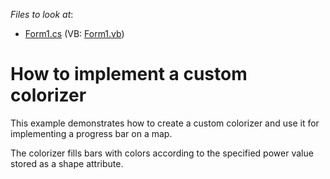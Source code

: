 <!-- default file list -->
*Files to look at*:

* [Form1.cs](./CS/CustomColorizer/Form1.cs) (VB: [Form1.vb](./VB/CustomColorizer/Form1.vb))
<!-- default file list end -->
# How to implement a custom colorizer


<p>This example demonstrates how to create a custom colorizer and use it for implementing a progress bar on a map.</p><p>The colorizer fills bars with colors according to the specified power value stored as a shape attribute.</p>

<br/>


